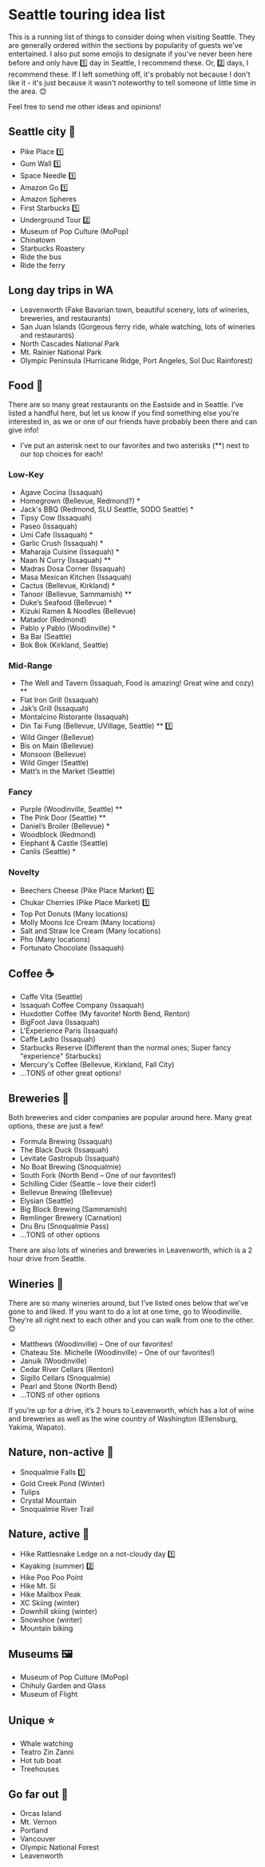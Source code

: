 # Seattle touring idea list

This is a running list of things to consider doing when visiting Seattle. They are generally ordered within the sections by popularity of guests we've entertained. I also put some emojis to designate if you've never been here before and only have 1️⃣ day in Seattle, I recommend these. Or, 2️⃣ days, I recommend these. If I left something off, it's probably not because I don't like it - it's just because it wasn't noteworthy to tell someone of little time in the area. 😊

Feel free to send me other ideas and opinions! 

## Seattle city 🏢
* Pike Place 1️⃣
* Gum Wall 1️⃣
* Space Needle 1️⃣
* Amazon Go 1️⃣
* Amazon Spheres
* First Starbucks 1️⃣
* Underground Tour 2️⃣
* Museum of Pop Culture (MoPop)
* Chinatown
* Starbucks Roastery
* Ride the bus
* Ride the ferry

## Long day trips in WA
* Leavenworth (Fake Bavarian town, beautiful scenery, lots of wineries, breweries, and restaurants)
* San Juan Islands (Gorgeous ferry ride, whale watching, lots of wineries and restaurants)
* North Cascades National Park
* Mt. Rainier National Park
* Olympic Peninsula (Hurricane Ridge, Port Angeles, Sol Duc Rainforest)

## Food 🥡
There are so many great restaurants on the Eastside and in Seattle. I’ve listed a handful here, but let us know if you find something else you’re interested in, as we or one of our friends have probably been there and can give info!
* I’ve put an asterisk next to our favorites and two asterisks (**) next to our top choices for each!

### Low-Key
*	Agave Cocina (Issaquah)
* Homegrown (Bellevue, Redmond?) *
* Jack's BBQ (Redmond, SLU Seattle, SODO Seattle) *
*	Tipsy Cow (Issaquah)
*	Paseo (Issaquah)
*	Umi Cafe (Issaquah) *
*	Garlic Crush (Issaquah) *
*	Maharaja Cuisine (Issaquah) *
*	Naan N Curry (Issaquah) **
*	Madras Dosa Corner (Issaquah)
*	Masa Mexican Kitchen (Issaquah)
*	Cactus (Bellevue, Kirkland) *
*	Tanoor (Bellevue, Sammamish) **
*	Duke’s Seafood (Bellevue) *
*	Kizuki Ramen & Noodles (Bellevue)
*	Matador (Redmond)
*	Pablo y Pablo (Woodinville) *
*	Ba Bar (Seattle)
*	Bok Bok (Kirkland, Seattle)

### Mid-Range
*	The Well and Tavern (Issaquah, Food is amazing! Great wine and cozy) **
*	Flat Iron Grill (Issaquah)
*	Jak’s Grill (Issaquah)
*	Montalcino Ristorante (Issaquah)
*	Din Tai Fung (Bellevue, UVillage, Seattle) **  1️⃣
*	Wild Ginger (Bellevue)
*	Bis on Main (Bellevue)
*	Monsoon (Bellevue)
*	Wild Ginger (Seattle)
*	Matt’s in the Market (Seattle)

### Fancy
*	Purple (Woodinville, Seattle) **
*	The Pink Door (Seattle) **
*	Daniel’s Broiler (Bellevue) *
*	Woodblock (Redmond)
*	Elephant & Castle (Seattle)
*	Canlis (Seattle) *

### Novelty
* Beechers Cheese (Pike Place Market) 1️⃣
* Chukar Cherries (Pike Place Market) 1️⃣
* Top Pot Donuts (Many locations)
* Molly Moons Ice Cream (Many locations)
* Salt and Straw Ice Cream (Many locations)
* Pho (Many locations)
* Fortunato Chocolate (Issaquah)

## Coffee ☕
* Caffe Vita (Seattle)
* Issaquah Coffee Company (Issaquah)
* Huxdotter Coffee (My favorite! North Bend, Renton)
* BigFoot Java (Issaquah)
* L'Experience Paris (Issaquah)
* Caffe Ladro (Issaquah)
* Starbucks Reserve (Different than the normal ones; Super fancy "experience" Starbucks)
* Mercury's Coffee (Bellevue, Kirkland, Fall City)
* ...TONS of other great options!

## Breweries 🍺
Both breweries and cider companies are popular around here. Many great options, these are just a few!
*	Formula Brewing (Issaquah)
*	The Black Duck (Issaquah)
*	Levitate Gastropub (Issaquah)
*	No Boat Brewing (Snoqualmie)
*	South Fork (North Bend – One of our favorites!)
*	Schilling Cider (Seattle – love their cider!)
*	Bellevue Brewing (Bellevue)
*	Elysian (Seattle)
*	Big Block Brewing (Sammamish)
*	Remlinger Brewery (Carnation)
*	Dru Bru (Snoqualmie Pass)
*	…TONS of other options

There are also lots of wineries and breweries in Leavenworth, which is a 2 hour drive from Seattle.

## Wineries 🍷
There are so many wineries around, but I’ve listed ones below that we’ve gone to and liked. If you want to do a lot at one time, go to Woodinville. They’re all right next to each other and you can walk from one to the other. 😊

*	Matthews (Woodinville) – One of our favorites!
*	Chateau Ste. Michelle (Woodinville) – One of our favorites!)
*	Januik (Woodinville)
*	Cedar River Cellars (Renton)
*	Sigillo Cellars (Snoqualmie)
*	Pearl and Stone (North Bend)
*	…TONS of other options

If you’re up for a drive, it’s 2 hours to Leavenworth, which has a lot of wine and breweries as well as the wine country of Washington (Ellensburg, Yakima, Wapato).

## Nature, non-active 🌲
* Snoqualmie Falls 1️⃣
* Gold Creek Pond (Winter)
* Tulips
* Crystal Mountain
* Snoqualmie River Trail

## Nature, active 🍃
* Hike Rattlesnake Ledge on a not-cloudy day 1️⃣
* Kayaking (summer) 2️⃣
* Hike Poo Poo Point
* Hike Mt. Si
* Hike Mailbox Peak
* XC Skiing (winter)
* Downhill skiing (winter)
* Snowshoe (winter)
* Mountain biking

## Museums 🖼️
* Museum of Pop Culture (MoPop)
* Chihuly Garden and Glass
* Museum of Flight

## Unique ⭐
* Whale watching
* Teatro Zin Zanni
* Hot tub boat
* Treehouses

## Go far out 🚗
* Orcas Island
* Mt. Vernon
* Portland
* Vancouver
* Olympic National Forest
* Leavenworth
